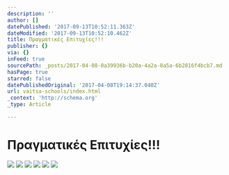 ```yaml
---
description: ''
author: []
datePublished: '2017-09-13T10:52:11.363Z'
dateModified: '2017-09-13T10:52:10.462Z'
title: Πραγματικές Επιτυχίες!!!
publisher: {}
via: {}
inFeed: true
sourcePath: _posts/2017-04-08-0a39936b-b20a-4a2a-8a5a-6b2816f4bcb7.md
hasPage: true
starred: false
datePublishedOriginal: '2017-04-08T19:14:37.040Z'
url: vaitsa-schools/index.html
_context: 'http://schema.org'
_type: Article

---
```

# Πραγματικές Επιτυχίες!!!
![](https://the-grid-user-content.s3-us-west-2.amazonaws.com/dbaf51c0-5494-49c6-9537-60e145f945e7.jpg)
![](https://the-grid-user-content.s3-us-west-2.amazonaws.com/8baab6a9-c0a6-4490-a56f-b621f01bde72.png)
![](https://the-grid-user-content.s3-us-west-2.amazonaws.com/484002ef-59fb-4efb-bff8-0f81991cf5b4.jpg)
![](https://the-grid-user-content.s3-us-west-2.amazonaws.com/ac8d4a48-1b5d-439e-84c3-9d6b0980fcaf.jpg)
![](https://the-grid-user-content.s3-us-west-2.amazonaws.com/d7133d42-7924-4613-b097-23f641195e0d.jpg)
![](https://s3-us-west-2.amazonaws.com/the-grid-img/p/40d923bf3d98e56b1be6f7ac0ba877adc292221d.jpg)